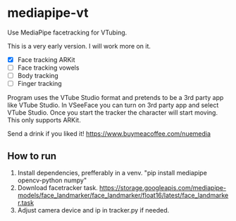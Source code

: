 # mediapipe-vt
Use MediaPipe facetracking for VTubing.

This is a very early version. I will work more on it.
- [x] Face tracking ARKit
- [ ] Face tracking vowels
- [ ] Body tracking
- [ ] Finger tracking

Program uses the VTube Studio format and pretends to be a 3rd party app like VTube Studio. In VSeeFace you can turn on 3rd party app and select VTube Studio. Once you start the tracker the character will start moving. This only supports ARKit.

Send a drink if you liked it!
https://www.buymeacoffee.com/nuemedia

## How to run
1. Install dependencies, prefferably in a venv. "pip install mediapipe opencv-python numpy"
2. Download facetracker task. https://storage.googleapis.com/mediapipe-models/face_landmarker/face_landmarker/float16/latest/face_landmarker.task
3. Adjust camera device and ip in tracker.py if needed.
